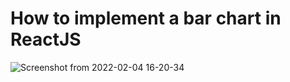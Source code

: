 # How to implement a bar chart in ReactJS 

![Screenshot from 2022-02-04 16-20-34](https://user-images.githubusercontent.com/61091636/152554722-2b997999-9503-4ab8-9117-e105a1470db2.png)
